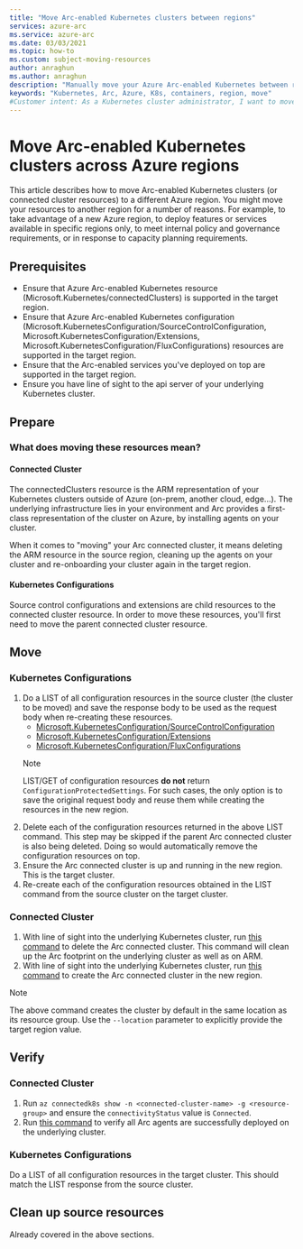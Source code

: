 ```yaml
---
title: "Move Arc-enabled Kubernetes clusters between regions"
services: azure-arc
ms.service: azure-arc
ms.date: 03/03/2021
ms.topic: how-to
ms.custom: subject-moving-resources
author: anraghun
ms.author: anraghun
description: "Manually move your Azure Arc-enabled Kubernetes between regions"
keywords: "Kubernetes, Arc, Azure, K8s, containers, region, move"
#Customer intent: As a Kubernetes cluster administrator, I want to move my Arc-enabled Kubernetes cluster to another Azure region.
---
```


# Move Arc-enabled Kubernetes clusters across Azure regions

This article describes how to move Arc-enabled Kubernetes clusters (or connected cluster resources) to a different Azure region. You might move your resources to another region for a number of reasons. For example, to take advantage of a new Azure region, to deploy features or services available in specific regions only, to meet internal policy and governance requirements, or in response to capacity planning requirements.

## Prerequisites

- Ensure that Azure Arc-enabled Kubernetes resource (Microsoft.Kubernetes/connectedClusters) is supported in the target region.
- Ensure that Azure Arc-enabled Kubernetes configuration (Microsoft.KubernetesConfiguration/SourceControlConfiguration, Microsoft.KubernetesConfiguration/Extensions, Microsoft.KubernetesConfiguration/FluxConfigurations) resources are supported in the target region. 
- Ensure that the Arc-enabled services you've deployed on top are supported in the target region.
- Ensure you have line of sight to the api server of your underlying Kubernetes cluster.

## Prepare

### What does moving these resources mean?

#### Connected Cluster 

The connectedClusters resource is the ARM representation of your Kubernetes clusters outside of Azure (on-prem, another cloud, edge...). The underlying infrastructure lies in your environment and Arc provides a first-class representation of the cluster on Azure, by installing agents on your cluster.

When it comes to "moving" your Arc connected cluster, it means deleting the ARM resource in the source region, cleaning up the agents on your cluster and re-onboarding your cluster again in the target region.

#### Kubernetes Configurations

Source control configurations and extensions are child resources to the connected cluster resource. In order to move these resources, you'll first need to move the parent connected cluster resource.

## Move

### Kubernetes Configurations

1. Do a LIST of all configuration resources in the source cluster (the cluster to be moved) and save the response body to be used as the request body when re-creating these resources.
    - [Microsoft.KubernetesConfiguration/SourceControlConfiguration](/cli/azure/k8sconfiguration?view=azure-cli-latest&preserve-view=true#az-k8sconfiguration-list)
    - [Microsoft.KubernetesConfiguration/Extensions](/cli/azure/k8s-extension?view=azure-cli-latest&preserve-view=true#az-k8s-extension-list)
    - [Microsoft.KubernetesConfiguration/FluxConfigurations](/cli/azure/k8s-configuration/flux?view=azure-cli-latest&preserve-view=true#az-k8s-configuration-flux-list)
    > [!NOTE]
    > LIST/GET of configuration resources **do not** return `ConfigurationProtectedSettings`.
    > For such cases, the only option is to save the original request body and reuse them while creating the resources in the new region.
2. Delete each of the configuration resources returned in the above LIST command. This step may be skipped if the parent Arc connected cluster is also being deleted. Doing so would automatically remove the configuration resources on top.
3. Ensure the Arc connected cluster is up and running in the new region. This is the target cluster.
4. Re-create each of the configuration resources obtained in the LIST command from the source cluster on the target cluster.

### Connected Cluster

1. With line of sight into the underlying Kubernetes cluster, run [this command](./quickstart-connect-cluster.md?tabs=azure-cli#clean-up-resources) to delete the Arc connected cluster. This command will clean up the Arc footprint on the underlying cluster as well as on ARM.
2. With line of sight into the underlying Kubernetes cluster, run [this command](./quickstart-connect-cluster.md?tabs=azure-cli#connect-an-existing-kubernetes-cluster) to create the Arc connected cluster in the new region.
> [!NOTE]
> The above command creates the cluster by default in the same location as its resource group.
> Use the `--location` parameter to explicitly provide the target region value.

## Verify

### Connected Cluster

1. Run `az connectedk8s show -n <connected-cluster-name> -g <resource-group>` and ensure the `connectivityStatus` value is `Connected`.
2. Run [this command](./quickstart-connect-cluster.md?tabs=azure-cli#view-azure-arc-agents-for-kubernetes) to verify all Arc agents are successfully deployed on the underlying cluster.

### Kubernetes Configurations

Do a LIST of all configuration resources in the target cluster. This should match the LIST response from the source cluster.

## Clean up source resources

Already covered in the above sections.
